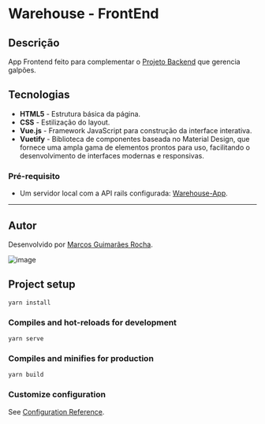 # Warehouse - FrontEnd

## Descrição
App Frontend feito para complementar o [Projeto Backend](https://github.com/marcos-grocha/warehouse-app) que gerencia galpões.

## Tecnologias
- **HTML5** - Estrutura básica da página.
- **CSS** - Estilização do layout.
- **Vue.js** - Framework JavaScript para construção da interface interativa.
- **Vuetify** - Biblioteca de componentes baseada no Material Design, que fornece uma ampla gama de elementos prontos para uso, facilitando o desenvolvimento de interfaces modernas e responsivas.

### Pré-requisito
- Um servidor local com a API rails configurada: [Warehouse-App](https://github.com/marcos-grocha/warehouse-app).

---

## Autor
Desenvolvido por [Marcos Guimarães Rocha](https://www.linkedin.com/in/marcos-grocha/).

![image](https://github.com/user-attachments/assets/1a7aaeb6-b1e9-4f95-a770-e59f079ba01d)

## Project setup
```
yarn install
```

### Compiles and hot-reloads for development
```
yarn serve
```

### Compiles and minifies for production
```
yarn build
```

### Customize configuration
See [Configuration Reference](https://cli.vuejs.org/config/).
